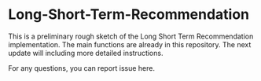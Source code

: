 # Long-Short-Term-Recommendation

This is a preliminary rough sketch of the Long Short Term Recommendation implementation. The main functions are already in this repository. The next update will including more detailed instructions.

For any questions, you can report issue here.
